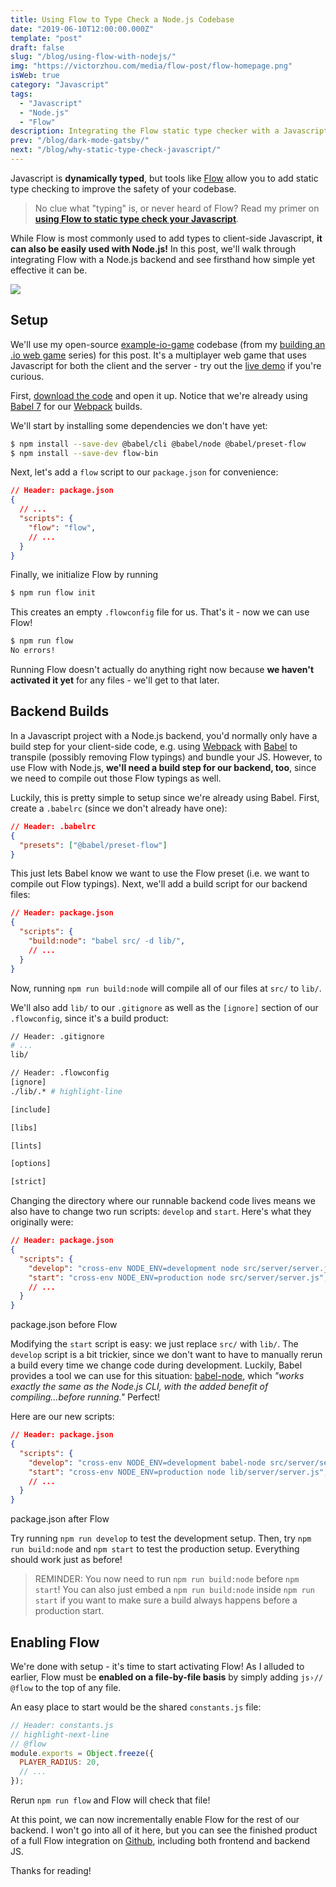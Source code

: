 ```yaml
---
title: Using Flow to Type Check a Node.js Codebase
date: "2019-06-10T12:00:00.000Z"
template: "post"
draft: false
slug: "/blog/using-flow-with-nodejs/"
img: "https://victorzhou.com/media/flow-post/flow-homepage.png"
isWeb: true
category: "Javascript"
tags:
  - "Javascript"
  - "Node.js"
  - "Flow"
description: Integrating the Flow static type checker with a Javascript backend.
prev: "/blog/dark-mode-gatsby/"
next: "/blog/why-static-type-check-javascript/"
---
```


Javascript is **dynamically typed**, but tools like [Flow](https://flow.org/) allow you to add static type checking to improve the safety of your codebase.

> No clue what "typing" is, or never heard of Flow? Read my primer on [**using Flow to static type check your Javascript**](/blog/why-static-type-check-javascript/).

While Flow is most commonly used to add types to client-side Javascript, **it can also be easily used with Node.js!** In this post, we'll walk through integrating Flow with a Node.js backend and see firsthand how simple yet effective it can be.

![](./media-link/flow-post/flow-homepage.png)

## Setup

We'll use my open-source [example-io-game](https://github.com/vzhou842/example-.io-game) codebase (from my [building an .io web game](/blog/build-an-io-game-part-1/) series) for this post. It's a multiplayer web game that uses Javascript for both the client and the server - try out the [live demo](https://example-io-game.victorzhou.com/) if you're curious.

First, [download the code](https://github.com/vzhou842/example-.io-game) and open it up. Notice that we're already using [Babel 7](https://babeljs.io/) for our [Webpack](/blog/why-you-should-use-webpack/) builds.

We'll start by installing some dependencies we don't have yet:

```bash
$ npm install --save-dev @babel/cli @babel/node @babel/preset-flow
$ npm install --save-dev flow-bin
```

Next, let's add a `flow` script to our `package.json` for convenience:

```json
// Header: package.json
{
  // ...
  "scripts": {
    "flow": "flow",
    // ...
  }
}
```

Finally, we initialize Flow by running

```bash
$ npm run flow init
```

This creates an empty `.flowconfig` file for us. That's it - now we can use Flow!

```bash
$ npm run flow
No errors!
```

Running Flow doesn't actually do anything right now because **we haven't activated it yet** for any files - we'll get to that later.

## Backend Builds

In a Javascript project with a Node.js backend, you'd normally only have a build step for your client-side code, e.g. using [Webpack](/blog/why-you-should-use-webpack/) with [Babel](https://babeljs.io/) to transpile (possibly removing Flow typings) and bundle your JS. However, to use Flow with Node.js, **we'll need a build step for our backend, too**, since we need to compile out those Flow typings as well.

Luckily, this is pretty simple to setup since we're already using Babel. First, create a `.babelrc` (since we don't already have one):

```json
// Header: .babelrc
{
  "presets": ["@babel/preset-flow"]
}
```

This just lets Babel know we want to use the Flow preset (i.e. we want to compile out Flow typings). Next, we'll add a build script for our backend files:

```json
// Header: package.json
{
  "scripts": {
    "build:node": "babel src/ -d lib/",
    // ...
  }
}
```

Now, running `npm run build:node` will compile all of our files at `src/` to `lib/`.

We'll also add `lib/` to our `.gitignore` as well as the `[ignore]` section of our `.flowconfig`, since it's a build product:

```bash
// Header: .gitignore
# ...
lib/
```

```bash
// Header: .flowconfig
[ignore]
./lib/.* # highlight-line

[include]

[libs]

[lints]

[options]

[strict]
```

Changing the directory where our runnable backend code lives means we also have to change two run scripts: `develop` and `start`. Here's what they originally were:

```json
// Header: package.json
{
  "scripts": {
    "develop": "cross-env NODE_ENV=development node src/server/server.js",
    "start": "cross-env NODE_ENV=production node src/server/server.js",
    // ...
  }
}
```
<figcaption>package.json before Flow</figcaption>

Modifying the `start` script is easy: we just replace `src/` with `lib/`. The `develop` script is a bit trickier, since we don't want to have to manually rerun a build every time we change code during development. Luckily, Babel provides a tool we can use for this situation: [babel-node](https://babeljs.io/docs/en/babel-node), which _"works exactly the same as the Node.js CLI, with the added benefit of compiling...before running."_ Perfect!

Here are our new scripts:

```json
// Header: package.json
{
  "scripts": {
    "develop": "cross-env NODE_ENV=development babel-node src/server/server.js",
    "start": "cross-env NODE_ENV=production node lib/server/server.js",
    // ...
  }
}
```
<figcaption>package.json after Flow</figcaption>

Try running `npm run develop` to test the development setup. Then, try `npm run build:node` and `npm start` to test the production setup. Everything should work just as before!

> REMINDER: You now need to run `npm run build:node` before `npm start`! You can also just embed a `npm run build:node` inside `npm run start` if you want to make sure a build always happens before a production start.

## Enabling Flow

We're done with setup - it's time to start activating Flow! As I alluded to earlier, Flow must be **enabled on a file-by-file basis** by simply adding `js›// @flow` to the top of any file.

An easy place to start would be the shared `constants.js` file:

```js
// Header: constants.js
// highlight-next-line
// @flow
module.exports = Object.freeze({
  PLAYER_RADIUS: 20,
  // ...
});
```

Rerun `npm run flow` and Flow will check that file!

At this point, we can now incrementally enable Flow for the rest of our backend. I won't go into all of it here, but you can see the finished product of a full Flow integration on [Github](https://github.com/vzhou842/example-.io-game/tree/flow), including both frontend and backend JS.

Thanks for reading!

